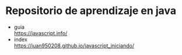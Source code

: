 # Repositorio de aprendizaje en java

* guia  
https://javascript.info/
* index  
https://juan950208.github.io/javascript_iniciando/
